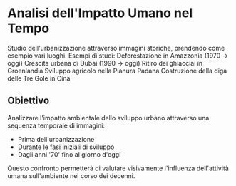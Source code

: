 # Analisi dell'Impatto Umano nel Tempo

Studio dell'urbanizzazione attraverso immagini storiche, prendendo come esempio vari luoghi.
Esempi di studi:
Deforestazione in Amazzonia (1970 → oggi)
Crescita urbana di Dubai (1990 → oggi)
Ritiro dei ghiacciai in Groenlandia
Sviluppo agricolo nella Pianura Padana
Costruzione della diga delle Tre Gole in Cina

## Obiettivo
Analizzare l'impatto ambientale dello sviluppo urbano attraverso una sequenza temporale di immagini:
- Prima dell'urbanizzazione
- Durante le fasi iniziali di sviluppo
- Dagli anni '70' fino al giorno d'oggi

Questo confronto permetterà di valutare visivamente l'influenza dell'attività umana sull'ambiente nel corso dei decenni.
